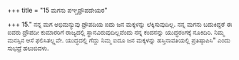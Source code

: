 +++
title = "15 ಮಗನು ಪಞ್ಚದ್ರೌಪದೇಯರ"

+++
15." ನನ್ನ ಮಗ ಅಭಿಮನ್ಯುವು ದ್ರೌಪದಿಯ ಐದು ಜನ ಮಕ್ಕಳನ್ನು ಲೆಕ್ಕಿಸುವುದಿಲ್ಲ. ನನ್ನ ಮಗನು ಬದುಕಿದ್ದರೆ ಈ ಐವರು ದ್ರೌಪದೀ ಕುಮಾರರಿಗೆ  ರಾಜ್ಯದಲ್ಲಿ ಸ್ಥಾನವಿರುವುದಿಲ್ಲವೆಂದು ನನ್ನ ಕಂದನನ್ನು ಯುದ್ಧರಂಗಕ್ಕೆ ನೂಕಿದಿರಿ. ನಿಮ್ಮ ಮನಸ್ಸಿನ ಆಸೆ ಫಲಿಸಿತಲ್ಲ್ಲವೇ. ಯುದ್ಧದಲ್ಲಿ ಗೆದ್ದು ನಿಮ್ಮ ಐದೂ ಜನ ಮಕ್ಕಳನ್ನು ಹಸ್ತಿನಾವತಿಯಲ್ಲಿ ಪ್ರತಿಷ್ಠಾಪಿಸಿ" ಎಂದು ಸುಭದ್ರೆ ಹಲುಬಿದಳು.